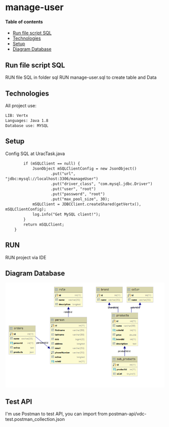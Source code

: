 # manage-user

#### Table of contents
* [Run file script SQL](#run-file-script-info)
* [Technologies](#technologies)
* [Setup](#setup)
* [Diagram Database](#diagram-database)

## Run file script SQL
RUN file SQL in folder sql
RUN manage-user.sql to create table and Data

## Technologies
All project use:
```
LIB: Vertx
Languages: Java 1.8
Database use: MYSQL
```
## Setup
Config SQL at UracTask.java

```public JDBCClient getSqlClient() {
        if (mSQLClient == null) {
            JsonObject mSQLClientConfig = new JsonObject()
                    .put("url", "jdbc:mysql://localhost:3306/manageUser")
                    .put("driver_class", "com.mysql.jdbc.Driver")
                    .put("user", "root")
                    .put("password", "root")
                    .put("max_pool_size", 30);
            mSQLClient = JDBCClient.createShared(getVertx(), mSQLClientConfig);
            log.info("Get MySQL client!");
        }
        return mSQLClient;
    }
```   
## RUN
RUN project via IDE

## Diagram Database
![Algorithm schema](./img/modelDatabase.PNG)

## Test API
I'm use Postman to test API, you can import from postman-api/vdc-test.postman_collection.json


